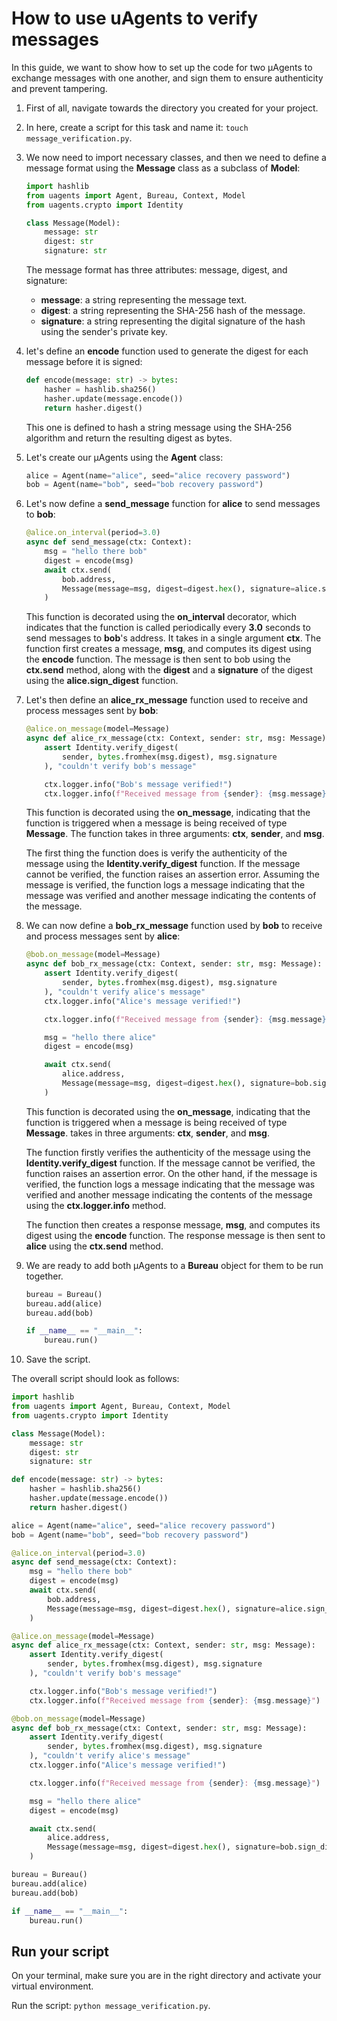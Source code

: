 # How to use uAgents to verify messages

In this guide, we want to show how to set up the code for two μAgents to exchange messages with one another, and sign them to ensure authenticity and prevent tampering. 

1. First of all, navigate towards the directory you created for your project. 
2. In here, create a script for this task and name it: `touch message_verification.py`.
3. We now need to import necessary classes, and then we need to define a message format using the **Message** class as a subclass of **Model**:

    ```py copy
    import hashlib
    from uagents import Agent, Bureau, Context, Model
    from uagents.crypto import Identity

    class Message(Model):
        message: str
        digest: str
        signature: str
    ```
   
   The message format has three attributes: message, digest, and signature: 

    - **message**: a string representing the message text.
    - **digest**: a string representing the SHA-256 hash of the message. 
    - **signature**: a string representing the digital signature of the hash using the sender's private key.

4. let's define an **encode** function used to generate the digest for each message before it is signed:

    ```py copy
    def encode(message: str) -> bytes:
        hasher = hashlib.sha256()
        hasher.update(message.encode())
        return hasher.digest()
    ```

     This one is defined to hash a string message using the SHA-256 algorithm and return the resulting digest as bytes. 

5. Let's create our μAgents using the **Agent** class:

    ```py copy
    alice = Agent(name="alice", seed="alice recovery password")
    bob = Agent(name="bob", seed="bob recovery password")
    ```

6. Let's now define a **send_message** function for **alice** to send messages to **bob**:
 
    ```py copy
    @alice.on_interval(period=3.0)
    async def send_message(ctx: Context):
        msg = "hello there bob"
        digest = encode(msg)
        await ctx.send(
            bob.address,
            Message(message=msg, digest=digest.hex(), signature=alice.sign_digest(digest)),
        )
    ```

    This function is decorated using the **on_interval** decorator, which indicates that the function is called periodically every **3.0** seconds to send messages to **bob**'s address. It takes in a single argument **ctx**. The function first creates a message, **msg**, and computes its digest using the **encode** function. The message is then sent to bob using the **ctx.send** method, along with the **digest** and a **signature** of the digest using the **alice.sign_digest** function.

7. Let's then define an **alice_rx_message** function used to receive and process messages sent by **bob**:

    ```py copy
    @alice.on_message(model=Message)
    async def alice_rx_message(ctx: Context, sender: str, msg: Message):
        assert Identity.verify_digest(
            sender, bytes.fromhex(msg.digest), msg.signature
        ), "couldn't verify bob's message"

        ctx.logger.info("Bob's message verified!")
        ctx.logger.info(f"Received message from {sender}: {msg.message}")
    ```

    This function is decorated using the **on_message**, indicating that the function is triggered when a message is being received of type **Message**. The function takes in three arguments: **ctx**, **sender**, and **msg**.  

    The first thing the function does is verify the authenticity of the message using the **Identity.verify_digest** function. If the message cannot be verified, the function raises an assertion error. Assuming the message is verified, the function logs a message indicating that the message was verified and another message indicating the contents of the message.

8. We can now define a **bob_rx_message** function used by **bob** to receive and process messages sent by **alice**:

    ```py copy
    @bob.on_message(model=Message)
    async def bob_rx_message(ctx: Context, sender: str, msg: Message):
        assert Identity.verify_digest(
            sender, bytes.fromhex(msg.digest), msg.signature
        ), "couldn't verify alice's message"
        ctx.logger.info("Alice's message verified!")

        ctx.logger.info(f"Received message from {sender}: {msg.message}")

        msg = "hello there alice"
        digest = encode(msg)

        await ctx.send(
            alice.address,
            Message(message=msg, digest=digest.hex(), signature=bob.sign_digest(digest)),
        )
    ```

    This function is decorated using the **on_message**, indicating that the function is triggered when a message is being received of type **Message**. takes in three arguments: **ctx**, **sender**, and **msg**.

    The function firstly verifies the authenticity of the message using the **Identity.verify_digest** function. If the message cannot be verified, the function raises an assertion error. On the other hand, if the message is verified, the function logs a message indicating that the message was verified and another message indicating the contents of the message using the **ctx.logger.info** method.

    The function then creates a response message, **msg**, and computes its digest using the **encode** function. The response message is then sent to **alice** using the **ctx.send** method.

9. We are ready to add both μAgents to a **Bureau** object for them to be run together.

    ```py copy
    bureau = Bureau()
    bureau.add(alice)
    bureau.add(bob)

    if __name__ == "__main__":
        bureau.run()
    ```
   
10. Save the script.

The overall script should look as follows: 

```py copy filename="message_verification.py"
import hashlib
from uagents import Agent, Bureau, Context, Model
from uagents.crypto import Identity

class Message(Model):
    message: str
    digest: str
    signature: str

def encode(message: str) -> bytes:
    hasher = hashlib.sha256()
    hasher.update(message.encode())
    return hasher.digest()

alice = Agent(name="alice", seed="alice recovery password")
bob = Agent(name="bob", seed="bob recovery password")

@alice.on_interval(period=3.0)
async def send_message(ctx: Context):
    msg = "hello there bob"
    digest = encode(msg)
    await ctx.send(
        bob.address,
        Message(message=msg, digest=digest.hex(), signature=alice.sign_digest(digest)),
    )

@alice.on_message(model=Message)
async def alice_rx_message(ctx: Context, sender: str, msg: Message):
    assert Identity.verify_digest(
        sender, bytes.fromhex(msg.digest), msg.signature
    ), "couldn't verify bob's message"

    ctx.logger.info("Bob's message verified!")
    ctx.logger.info(f"Received message from {sender}: {msg.message}")

@bob.on_message(model=Message)
async def bob_rx_message(ctx: Context, sender: str, msg: Message):
    assert Identity.verify_digest(
        sender, bytes.fromhex(msg.digest), msg.signature
    ), "couldn't verify alice's message"
    ctx.logger.info("Alice's message verified!")

    ctx.logger.info(f"Received message from {sender}: {msg.message}")

    msg = "hello there alice"
    digest = encode(msg)

    await ctx.send(
        alice.address,
        Message(message=msg, digest=digest.hex(), signature=bob.sign_digest(digest)),
    )

bureau = Bureau()
bureau.add(alice)
bureau.add(bob)

if __name__ == "__main__":
    bureau.run()
```

## Run your script

On your terminal, make sure you are in the right directory and activate your virtual environment.

Run the script: `python message_verification.py`.
